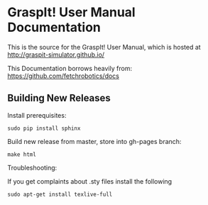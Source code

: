 GraspIt! User Manual Documentation
==============================================

This is the source for the GraspIt! User Manual,
which is  hosted at http://graspit-simulator.github.io/

This Documentation borrows heavily from:
https://github.com/fetchrobotics/docs

Building New Releases
---------------------

Install prerequisites:

```
sudo pip install sphinx
```

Build new release from master, store into gh-pages branch:

```
make html
```

Troubleshooting:

If you get complaints about .sty files install the following

```
sudo apt-get install texlive-full
```
